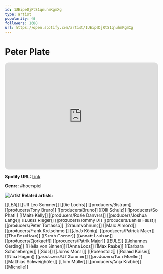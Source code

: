 ```yaml
---
id: 1UEipeDjRtS1qnuhmKgmXg
type: artist
popularity: 48
followers: 1688
url: https://open.spotify.com/artist/1UEipeDjRtS1qnuhmKgmXg
---
```

# Peter Plate

<iframe style="border-radius:12px" src="https://open.spotify.com/embed/artist/1UEipeDjRtS1qnuhmKgmXg" width="100%" height="352" frameBorder="0" allowfullscreen="" allow="autoplay; clipboard-write; encrypted-media; fullscreen; picture-in-picture" loading="lazy"></iframe>

**Spotify URL:** [Link](https://open.spotify.com/artist/1UEipeDjRtS1qnuhmKgmXg)

**Genre:**  #hoerspiel

![Artist](https://i.scdn.co/image/ab6761610000e5eb5932e36ee7aa9ce434b2317f)
**Related artists:**

[[LEA]]
[[Ulf Leo Sommer]]
[[Die Lochis]]
[[producers/Bistram]]
[[producers/Tony Bruno]]
[[producers/Bruno]]
[[Olli Schulz]]
[[producers/So Phat!]]
[[Maite Kelly]]
[[producers/Rosie Danvers]]
[[producers/Joshua Lange]]
[[Lukas Rieger]]
[[producers/Tommy D]]
[[producers/Daniel Faust]]
[[producers/Peter Tomasso]]
[[2raumwohnung]]
[[Marc Almond]]
[[producers/Frank Kretschmer]]
[[JoJo König]]
[[producers/Patrick Majer]]
[[The BossHoss]]
[[Sarah Connor]]
[[Annett Louisan]]
[[producers/Djorkaeff]]
[[producers/Patrik Majer]]
[[EULE]]
[[Johannes Oerding]]
[[Hella von Sinnen]]
[[Anna Loos]]
[[Max Raabe]]
[[Barbara Schöneberger]]
[[Sido]]
[[Jonas Monar]]
[[Rosenstolz]]
[[Roland Kaiser]]
[[Nina Hagen]]
[[producers/Ulf Sommer]]
[[producers/Tom Mueller]]
[[Matthias Schweighöfer]]
[[Tom Müller]]
[[producers/Anja Krabbe]]
[[Michelle]]
